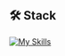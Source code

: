 ## 🛠 Stack
[![My Skills](https://skillicons.dev/icons?i=c,github,notion,vsc,photoshop,aftereffects)](https://skillicons.dev)
<!---After Effects
inseonyu270/inseonyu270 is a ✨ special ✨ repository because its `README.md` (this file) appears on your GitHub profile.
You can click the Preview link to take a look at your changes.
--->
